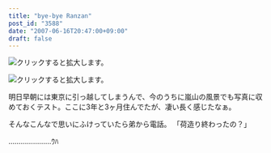 ```yaml
---
title: "bye-bye Ranzan"
post_id: "3588"
date: "2007-06-16T20:47:00+09:00"
draft: false
---
```



![クリックすると拡大します。](/image/mixi/2007/467856360_113_s.jpg)

![クリックすると拡大します。](/image/mixi/2007/467856360_97_s.jpg)

明日早朝には東京に引っ越してしまうんで、今のうちに嵐山の風景でも写真に収めておくテスト。ここに3年と3ヶ月住んでたが、凄い長く感じたなぁ。

そんなこんなで思いにふけっていたら弟から電話。
「荷造り終わったの？」

…………………ｳﾊ
